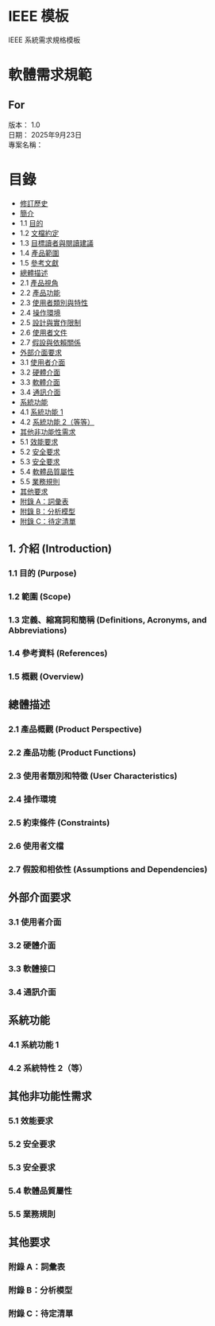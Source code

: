 # IEEE 模板
IEEE 系統需求規格模板

# 軟體需求規範
## For  <project name>
版本： 1.0  
日期： 2025年9月23日  
專案名稱：

目錄
===================
* [修訂歷史](#revision-history)
* [簡介](#1-簡介)
* 1.1 [目的](#11-目的)
* 1.2 [文檔約定](#12-文檔約定)
* 1.3 [目標讀者與閱讀建議](#13-目標讀者與閱讀建議)
* 1.4 [產品範圍](#14-產品範圍)
* 1.5 [參考文獻](#15-參考文獻)
* [總體描述](#總體描述)
* 2.1 [產品視角](#21-產品視角)
* 2.2 [產品功能](#22-產品功能)
* 2.3 [使用者類別與特性](#23-使用者類別與特性)
* 2.4 [操作環境](#24-操作環境)
* 2.5 [設計與實作限制](#25-設計與實作限制)
* 2.6 [使用者文件](#26-使用者文件)
* 2.7 [假設與依賴關係](#27-假設與依賴關係)
* [外部介面要求](#外部介面要求)
* 3.1 [使用者介面](#31-使用者介面)
* 3.2 [硬體介面](#32-硬體介面)
* 3.3 [軟體介面](#33-軟體介面)
* 3.4 [通訊介面](#34-通訊介面)
* [系統功能](#system-features)
* 4.1 [系統功能 1](#41-system-feature-1)
* 4.2 [系統功能 2（等等）](#42-system-feature-2-and-so-on)
* [其他非功能性需求](#other-nonfunctional-requirements)
* 5.1 [效能要求](#51-performance-requirements)
* 5.2 [安全要求](#52-safety-requirements)
* 5.3 [安全要求](#53-security-requirements)
* 5.4 [軟體品質屬性](#54-software-quality-attributes)
* 5.5 [業務規則](#55-business-rules)
* [其他要求](#other-requirements)
* [附錄 A：詞彙表](#appendix-a-glossary)
* [附錄 B：分析模型](#appendix-b-analysis-models)
* [附錄 C：待定清單](#appendix-c-to-be-determined-list)




## 1. 介紹 (Introduction)
### 1.1 目的  (Purpose)

### 1.2 範圍 (Scope)

### 1.3 定義、縮寫詞和簡稱 (Definitions, Acronyms, and Abbreviations)

### 1.4 參考資料 (References)

### 1.5 概觀 (Overview)

## 總體描述
### 2.1 產品概觀 (Product Perspective)

### 2.2 產品功能 (Product Functions)

### 2.3 使用者類別和特徵  (User Characteristics)

### 2.4 操作環境

### 2.5 約束條件 (Constraints)

### 2.6 使用者文檔

### 2.7 假設和相依性 (Assumptions and Dependencies)

## 外部介面要求
### 3.1 使用者介面

### 3.2 硬體介面

### 3.3 軟體接口

### 3.4 通訊介面

## 系統功能

### 4.1 系統功能 1

### 4.2 系統特性 2（等）

## 其他非功能性需求
### 5.1 效能要求

### 5.2 安全要求

### 5.3 安全要求

### 5.4 軟體品質屬性

### 5.5 業務規則


## 其他要求

### 附錄 A：詞彙表

### 附錄 B：分析模型

### 附錄 C：待定清單
